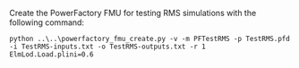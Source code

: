 Create the PowerFactory FMU for testing RMS simulations with the following command:

```batch
python ..\..\powerfactory_fmu_create.py -v -m PFTestRMS -p TestRMS.pfd -i TestRMS-inputs.txt -o TestRMS-outputs.txt -r 1 ElmLod.Load.plini=0.6
```

